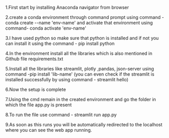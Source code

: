 1.First start by installing Anaconda navigator from browser

2.create a conda environment through command prompt using command - conda create --name 'env-name' and activate that environment using command- conda activate 'env-name'

3.I have used python so make sure that python is installed and if not you can install it using the command - pip install python

4.In the environment install all the libraries which is also mentioned in Github file requirements.txt

5.Install all the libraries like streamlit, plotly ,pandas, json-server using command -pip install 'lib-name'
(you can even check if the streamlit is installed successfully by using command - streamlit hello)

6.Now the setup is complete

7.Using the cmd remain in the created environment and go the folder in which the file app.py is present

8.To run the file use command - streamlit run app.py

9.As soon as this runs you will be automatically redirected to the localhost where you can see the web app running.

